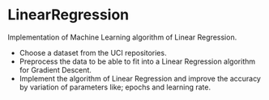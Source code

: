 # LinearRegression
Implementation of Machine Learning algorithm of Linear Regression.


* Choose a dataset from the UCI repositories.
* Preprocess the data to be able to fit into a Linear Regression algorithm for Gradient Descent.
* Implement the algorithm of Linear Regression and improve the accuracy by variation of parameters like; epochs and learning rate.
